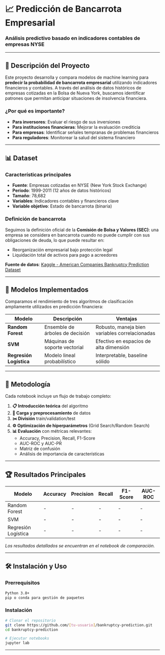 # 📈 Predicción de Bancarrota Empresarial
### Análisis predictivo basado en indicadores contables de empresas NYSE

---

## 🎯 Descripción del Proyecto

Este proyecto desarrolla y compara modelos de machine learning para **predecir la probabilidad de bancarrota empresarial** utilizando indicadores financieros y contables. A través del análisis de datos históricos de empresas cotizadas en la Bolsa de Nueva York, buscamos identificar patrones que permitan anticipar situaciones de insolvencia financiera.

### ¿Por qué es importante?
- **Para inversores**: Evaluar el riesgo de sus inversiones
- **Para instituciones financieras**: Mejorar la evaluación crediticia
- **Para empresas**: Identificar señales tempranas de problemas financieros
- **Para reguladores**: Monitorear la salud del sistema financiero

---

## 📊 Dataset

### Características principales
- **Fuente**: Empresas cotizadas en NYSE (New York Stock Exchange)
- **Período**: 1999-2011 (12 años de datos históricos)
- **Tamaño**: 78,682
- **Variables**: Indicadores contables y financieros clave
- **Variable objetivo**: Estado de bancarrota (binaria)

### Definición de bancarrota
Seguimos la definición oficial de la **Comisión de Bolsa y Valores (SEC)**: una empresa se considera en bancarrota cuando no puede cumplir con sus obligaciones de deuda, lo que puede resultar en:
- Reorganización empresarial bajo protección legal
- Liquidación total de activos para pago a acreedores

**Fuente de datos**: [Kaggle - American Companies Bankruptcy Prediction Dataset](https://www.kaggle.com/datasets/utkarshx27/american-companies-bankruptcy-prediction-dataset?resource=download)

---

## 🚀 Modelos Implementados

Comparamos el rendimiento de tres algoritmos de clasificación ampliamente utilizados en predicción financiera:

| Modelo | Descripción | Ventajas |
|--------|-------------|----------|
| **Random Forest** | Ensemble de árboles de decisión | Robusto, maneja bien variables correlacionadas |
| **SVM** | Máquinas de soporte vectorial | Efectivo en espacios de alta dimensión |
| **Regresión Logística** | Modelo lineal probabilístico | Interpretable, baseline sólido |

---

## 🔬 Metodología

Cada notebook incluye un flujo de trabajo completo:

1. **📋 Introducción teórica** del algoritmo
2. **🔄 Carga y preprocesamiento** de datos
3. **✂️ División** train/validation/test
4. **⚙️ Optimización de hiperparámetros** (Grid Search/Random Search)
5. **📊 Evaluación** con métricas relevantes:
   - Accuracy, Precision, Recall, F1-Score
   - AUC-ROC y AUC-PR
   - Matriz de confusión
   - Análisis de importancia de características

---

## 🏆 Resultados Principales

| Modelo | Accuracy | Precision | Recall | F1-Score | AUC-ROC |
|--------|----------|-----------|---------|----------|---------|
| Random Forest | - | - | - | - | - |
| SVM | - | - | - | - | - |
| Regresión Logística | - | - | - | - | - |

*Los resultados detallados se encuentran en el notebook de comparación.*

---

## 🛠️ Instalación y Uso

### Prerrequisitos
```bash
Python 3.8+
pip o conda para gestión de paquetes
```

### Instalación
```bash
# Clonar el repositorio
git clone https://github.com/[tu-usuario]/bankruptcy-prediction.git
cd bankruptcy-prediction

# Ejecutar notebooks
jupyter lab
```

---

